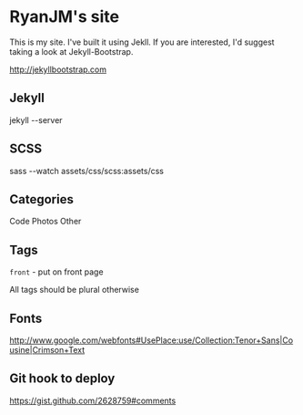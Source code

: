 # RyanJM's site

This is my site. I've built it using Jekll. If you are interested, I'd suggest taking a look at Jekyll-Bootstrap.

<http://jekyllbootstrap.com>

## Jekyll

jekyll --server

## SCSS

sass --watch assets/css/scss:assets/css

## Categories

Code
Photos
Other

## Tags

`front` - put on front page 

All tags should be plural otherwise

## Fonts

http://www.google.com/webfonts#UsePlace:use/Collection:Tenor+Sans|Cousine|Crimson+Text

## Git hook to deploy

https://gist.github.com/2628759#comments